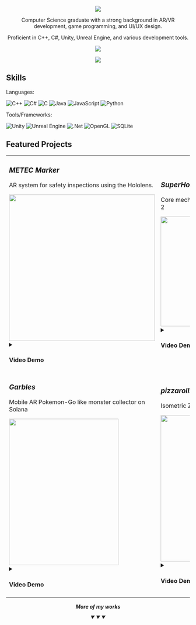 <p align=center>
<img src="https://capsule-render.vercel.app/api?type=waving&&height=300&section=header&text=Hi!%20I'm%20Prashast&fontSize=40&&color=gradient&customColorList=26&animation=fadeIn">

<p align=center>
Computer Science graduate with a strong background in AR/VR development, game programming, and UI/UX design.

<p align=center>
Proficient in C++, C#, Unity, Unreal Engine, and various development tools.
  
<p align=center>
<img src="https://github.com/paninibread/paninibread/assets/51170530/be0144c9-bed8-481f-b647-50991debf6b8">
  
<p align=center>
<a href="https://www.linkedin.com/in/prashast-sharma-690778230/"><img src="https://ziadoua.github.io/m3-Markdown-Badges/badges/LinkedIn/linkedin3.svg" > </a>

## Skills

Languages:

![C++](https://img.shields.io/badge/c++-%2300599C.svg?style=for-the-badge&logo=c%2B%2B&logoColor=white)
![C#](https://img.shields.io/badge/c%23-%23239120.svg?style=for-the-badge&logo=csharp&logoColor=white)
![C](https://img.shields.io/badge/c-%2300599C.svg?style=for-the-badge&logo=c&logoColor=white)
![Java](https://img.shields.io/badge/java-%23ED8B00.svg?style=for-the-badge&logo=openjdk&logoColor=white)
![JavaScript](https://img.shields.io/badge/javascript-%23323330.svg?style=for-the-badge&logo=javascript&logoColor=%23F7DF1E)
![Python](https://img.shields.io/badge/python-3670A0?style=for-the-badge&logo=python&logoColor=ffdd54)



Tools/Frameworks: 

![Unity](https://img.shields.io/badge/unity-%23000000.svg?style=for-the-badge&logo=unity&logoColor=white)
![Unreal Engine](https://img.shields.io/badge/unrealengine-%23313131.svg?style=for-the-badge&logo=unrealengine&logoColor=white)
![.Net](https://img.shields.io/badge/.NET-5C2D91?style=for-the-badge&logo=.net&logoColor=white)
![OpenGL](https://img.shields.io/badge/OpenGL-%23FFFFFF.svg?style=for-the-badge&logo=opengl)
![SQLite](https://img.shields.io/badge/sqlite-%2307405e.svg?style=for-the-badge&logo=sqlite&logoColor=white)

## Featured Projects
<p align=center>
<table border="0">
  <tr>
    <td>
<h3><b><i>METEC Marker</i></b></h3>

AR system for safety inspections using the Hololens. 

<img height=400 width=400 align="center" src=https://github.com/paninibread/paninibread/assets/51170530/17f70dae-64b3-41e8-9274-d40f855f690c>


<details>
  <summary><h4>Video Demo</h4></summary>

https://github.com/paninibread/paninibread/assets/51170530/445bbbc9-e878-4e0b-8481-fe64724c5368

</details>
</td>

<td>
<h3><b><i>SuperHot VR</i></b></h3>
  
Core mechanics of SuperHot in VR for Oculus Quest 2

<img height=300 width=300 align="center" src=https://github.com/paninibread/paninibread/assets/51170530/b693350b-b1e0-45b1-bb80-5c0102211065>


<details>
  <summary><h4>Video Demo</h4></summary>

https://github.com/paninibread/paninibread/assets/51170530/dc82bd76-8834-403b-8504-eb82d96d1c32

</details>
</td>

</tr>

<tr>
<td>
<h3><b><i>Garbles</i></b></h3>
  
Mobile AR Pokemon-Go like monster collector on Solana

<img height=400 width=300 align="center" src=https://github.com/paninibread/paninibread/assets/51170530/60ce93cc-9909-4595-ab55-a90003de2831>

<details>
  <summary><h4>Video Demo</h4></summary>

https://github.com/paninibread/paninibread/assets/51170530/a5828bfe-b206-4351-8b8b-9bce6334f544

</details>
</td>

<td>
<h3><b><i>pizzarolls</i></b></h3>
  
Isometric Zelda like dungeon crawler

<img height=400 width=400 align="center" src=https://github.com/paninibread/paninibread/assets/51170530/4d051174-57df-41ca-9f21-3469eab39dcb>

<details>
  <summary><h4>Video Demo</h4></summary>

https://github.com/paninibread/paninibread/assets/51170530/a624a02d-ddcf-430b-905b-a745519f3910

</details>
</td>
</tr>

</table>
</p>
<p align=center>
<b><i>More of my works 
<p align=center>
<sub>&#9660; &#9660; &#9660;</sub>
</p>
